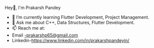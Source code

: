 Hey👋, I'm Prakarsh Pandey
- 🌱 I’m currently learning Flutter Development, Project Management.
- 💬 Ask me about C++, Data Structures, Flutter Development.
- 📫 Reach me at:
- Email -prakarshp65@gmail.com
- Linkedin-https://www.linkedin.com/in/prakarshpandeyin/
<!--
**prakarshpandeyin/prakarshpandeyin** is a ✨ _special_ ✨ repository because its `README.md` (this file) appears on your GitHub profile
